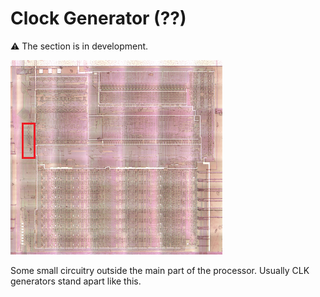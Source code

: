 # Clock Generator (??)

:warning: The section is in development.

![locator_clkgen](/imgstore/locator_clkgen.png)

Some small circuitry outside the main part of the processor. Usually CLK generators stand apart like this.
